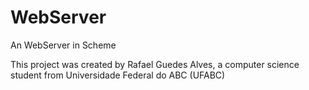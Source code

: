 # WebServer
An WebServer in Scheme

This project was created by Rafael Guedes Alves, a computer science student from
Universidade Federal do ABC (UFABC)
